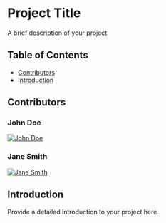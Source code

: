# Project Title

A brief description of your project.

## Table of Contents

- [Contributors](#contributors)
- [Introduction](#introduction)

## Contributors

### John Doe

[![John Doe](image.jpg)](./contributors/john_doe.md)

### Jane Smith

[![Jane Smith](download.jpg)](./contributors/jane_smith.md)

## Introduction

Provide a detailed introduction to your project here.
